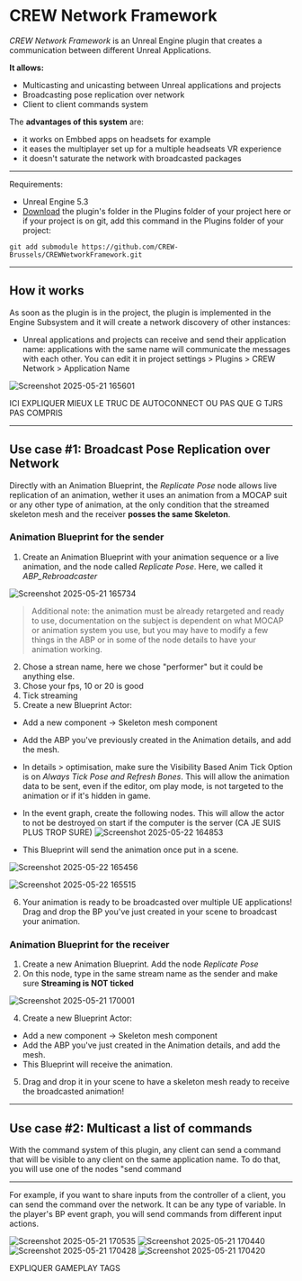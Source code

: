 # CREW Network Framework

*CREW Network Framework* is an Unreal Engine plugin that creates a communication between different Unreal Applications. 
 
**It allows:**
 * Multicasting and unicasting between Unreal applications and projects
 * Broadcasting pose replication over network
 * Client to client commands system

The **advantages of this system** are:
* it works on Embbed apps on headsets for example
* it eases the multiplayer set up for a multiple headseats VR experience
* it doesn't saturate the network with broadcasted packages

***
Requirements:
- Unreal Engine 5.3
- [Download](https://github.com/CREW-Brussels/CREWNetworkFramework.git) the plugin's folder in the Plugins folder of your project here or if your project is on git, add this command in the Plugins folder of your project:
```
git add submodule https://github.com/CREW-Brussels/CREWNetworkFramework.git
```
***
## How it works

As soon as the plugin is in the project, the plugin is implemented in the Engine Subsystem and it will create a network discovery of other instances:
- Unreal applications and projects can receive and send their application name: applications with the same name will communicate the messages with each other. You can edit it in project settings > Plugins > CREW Network > Application Name 

![Screenshot 2025-05-21 165601](https://github.com/user-attachments/assets/c13125ef-baa0-49a5-a815-27365d4f6835)

ICI EXPLIQUER MIEUX LE TRUC DE AUTOCONNECT OU PAS QUE G TJRS PAS COMPRIS
***
## Use case #1: Broadcast Pose Replication over Network 
Directly with an Animation Blueprint, the *Replicate Pose* node allows live replication of an animation, wether it uses an animation from a MOCAP suit or any other type of animation, at the only condition that the streamed skeleton mesh and the receiver **posses the same Skeleton**.

### Animation Blueprint for the sender

1. Create an Animation Blueprint with your animation sequence or a live animation, and the node called *Replicate Pose*. Here, we called it *ABP_Rebroadcaster*

![Screenshot 2025-05-21 165734](https://github.com/user-attachments/assets/72b67a74-fd97-412b-8324-67e47578508b)

> Additional note: the animation must be already retargeted and ready to use, documentation on the subject is dependent on what MOCAP or animation system you use, but you may have to modify a few things in the ABP or in some of the node details to have your animation working.

2. Chose a strean name, here we chose "performer" but it could be anything else.
3. Chose your fps, 10 or 20 is good
4. Tick streaming
5. Create a new Blueprint Actor:
- Add a new component -> Skeleton mesh component
- Add the ABP you've previously created in the Animation details, and add the mesh.
- In details > optimisation, make sure the Visibility Based Anim Tick Option is on *Always Tick Pose and Refresh Bones*. This will allow the animation data to be sent, even if the editor, om play mode, is not targeted to the animation or if it's hidden in game.
- In the event graph, create the following nodes. This will allow the actor to not be destroyed on start if the computer is the server (CA JE SUIS PLUS TROP SURE)  ![Screenshot 2025-05-22 164853](https://github.com/user-attachments/assets/e0693b21-ddd5-4612-9124-917f6e3366e0)

- This Blueprint will send the animation once put in a scene.

![Screenshot 2025-05-22 165456](https://github.com/user-attachments/assets/6512018e-0cfa-47fd-8bb9-535e0009f5ce)

![Screenshot 2025-05-22 165515](https://github.com/user-attachments/assets/e3f30596-5efd-45af-a126-ad7d1806baa8)

6. Your animation is ready to be broadcasted over multiple UE applications! Drag and drop the BP you've just created in your scene to broadcast your animation.



### Animation Blueprint for the receiver

1. Create a new Animation Blueprint. Add the node *Replicate Pose*
2. On this node, type in the same stream name as the sender and make sure **Streaming is NOT ticked**

![Screenshot 2025-05-21 170001](https://github.com/user-attachments/assets/4b70a71d-0fa9-4941-b1af-ac3e595b3518)

4. Create a new Blueprint Actor:
- Add a new component -> Skeleton mesh component
- Add the ABP you've just created in the Animation details, and add the mesh.
- This Blueprint will receive the animation.
5. Drag and drop it in your scene to have a skeleton mesh ready to receive the broadcasted animation!

***
## Use case #2: Multicast a list of commands
With the command system of this plugin, any client can send a command that will be visible to any client on the same application name. To do that, you will use one of the nodes "send command
***
For example, if you want to share inputs from the controller of a client, you can send the command over the network. It can be any type of variable. In the player's BP event graph, you will send commands from different input actions.

![Screenshot 2025-05-21 170535](https://github.com/user-attachments/assets/71ecf888-808f-4649-87a2-395da6d430c4)
![Screenshot 2025-05-21 170440](https://github.com/user-attachments/assets/64bc7a94-2e4f-4990-b7ee-b203ddd8afd3)
![Screenshot 2025-05-21 170428](https://github.com/user-attachments/assets/9ea654b3-fe48-49d2-a376-0ce272a29101)
![Screenshot 2025-05-21 170420](https://github.com/user-attachments/assets/bed2971c-8d21-49cb-a884-c184630a7c96)

EXPLIQUER GAMEPLAY TAGS

